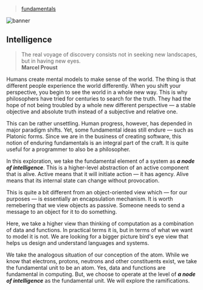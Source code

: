 > [fundamentals](../)

![banner](/cdi/photos/banner.png)

## Intelligence

> The real voyage of discovery consists not in seeking new landscapes,
> but in having new eyes.  
> **Marcel Proust**

Humans create mental models to make sense of the world.
The thing is that different people experience the world differently.
When you shift your perspective, you begin to see the world in a
whole new way.  This is why philosophers have tried for centuries to
search for the truth.  They had the hope of not being troubled by
a whole new different perspective — a stable objective and absolute
truth instead of a subjective and relative one.

This can be rather unsettling.
Human progress, however, has depended in major paradigm shifts.
Yet, some fundamental ideas still endure — such as Platonic forms.
Since we are in the business of creating software, this notion
of enduring fundamentals is an integral part of the craft.
It is quite useful for a programmer to also be a philosopher.

In this exploration, we take the fundamental element of a system
as ***a node of intelligence***.  This is a higher-level abstraction
of an active component that is alive.
Active means that it will initiate action — it has agency.
Alive means that its internal state can change without provocation.

This is quite a bit different from an object-oriented view which
— for our purposes — is essentially an encapsulation mechanism.
It is worth remebering that we view objects as passive.
Someone needs to send a message to an object for it to do something.

Here, we take a higher view than thinking of computation as
a combination of data and functions.
In practical terms it is, but in terms of what we want to model
it is not.
We are looking for a bigger picture bird's eye view that helps
us design and understand languages and systems.

We take the analogous situation of our conception of the atom.
While we know that electrons, protons, neutrons and other
constituents exist, we take the fundamental unit to be an atom.
Yes, data and functions are fundamental in computing.
But, we choose to operate at the level of ***a node of intelligence***
as the fundamental unit.
We will explore the ramifications.
